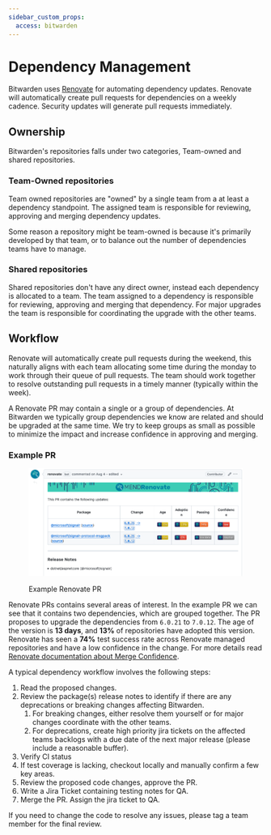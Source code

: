 ```yaml
---
sidebar_custom_props:
  access: bitwarden
---
```


# Dependency Management

Bitwarden uses [Renovate](https://www.mend.io/renovate/) for automating dependency updates. Renovate
will automatically create pull requests for dependencies on a weekly cadence. Security updates will
generate pull requests immediately.

## Ownership

Bitwarden's repositories falls under two categories, Team-owned and shared repositories.

### Team-Owned repositories

Team owned repositories are "owned" by a single team from a at least a dependency standpoint. The
assigned team is responsible for reviewing, approving and merging dependency updates.

Some reason a repository might be team-owned is because it's primarily developed by that team, or to
balance out the number of dependencies teams have to manage.

### Shared repositories

Shared repositories don't have any direct owner, instead each dependency is allocated to a team. The
team assigned to a dependency is responsible for reviewing, approving and merging that dependency.
For major upgrades the team is responsible for coordinating the upgrade with the other teams.

## Workflow

Renovate will automatically create pull requests during the weekend, this naturally aligns with each
team allocating some time during the monday to work through their queue of pull requests. The team
should work together to resolve outstanding pull requests in a timely manner (typically within the
week).

A Renovate PR may contain a single or a group of dependencies. At Bitwarden we typically group
dependencies we know are related and should be upgraded at the same time. We try to keep groups as
small as possible to minimize the impact and increase confidence in approving and merging.

### Example PR

<figure>

![Screenshot of a  Renovate PR](./renovate-pr.png)

<figcaption>Example Renovate PR</figcaption>

</figure>

Renovate PRs contains several areas of interest. In the example PR we can see that it contains two
dependencies, which are grouped together. The PR proposes to upgrade the dependencies from `6.0.21`
to `7.0.12`. The age of the version is **13 days**, and **13%** of repositories have adopted this
version. Renovate has seen a **74%** test success rate across Renovate managed repositories and have
a low confidence in the change. For more details read
[Renovate documentation about Merge Confidence](https://docs.renovatebot.com/merge-confidence/).

A typical dependency workflow involves the following steps:

1. Read the proposed changes.
2. Review the package(s) release notes to identify if there are any deprecations or breaking changes
   affecting Bitwarden.
   1. For breaking changes, either resolve them yourself or for major changes coordinate with the
      other teams.
   2. For deprecations, create high priority jira tickets on the affected teams backlogs with a due
      date of the next major release (please include a reasonable buffer).
3. Verify CI status
4. If test coverage is lacking, checkout locally and manually confirm a few key areas.
5. Review the proposed code changes, approve the PR.
6. Write a Jira Ticket containing testing notes for QA.
7. Merge the PR. Assign the jira ticket to QA.

If you need to change the code to resolve any issues, please tag a team member for the final review.
